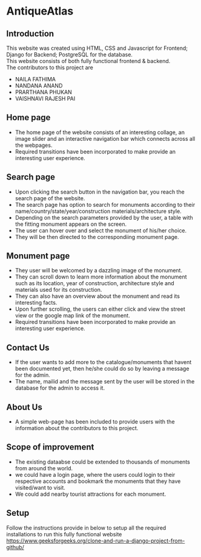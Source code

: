 # AntiqueAtlas

## Introduction
This website was created using HTML, CSS and Javascript for Frontend; Django for Backend; PostgreSQL for the database.<br>
This website consists of both fully functional frontend & backend. <br>
The contributors to this project are 
- NAILA FATHIMA
- NANDANA ANAND
- PRARTHANA PHUKAN
- VAISHNAVI RAJESH PAI

## Home page
- The home page of the website consists of an interesting collage, an image slider and an interactive navigation bar which connects across all the webpages.
- Required transitions have been incorporated to make provide an interesting user experience.

## Search page
- Upon clicking the search button in the navigation bar, you reach the search page of the website.
- The search page has option to search for monuments according to their name/country/state/year/construction materials/architecture style.
- Depending on the search parameters provided by the user, a table with the fitting monument appears on the screen.
- The user can hover over and select the monument of his/her choice.
- They will be then directed to the correspondiing monument page.

## Monument page
- They user will be welcomed by a dazzling image of the monument.
- They can scroll down to learn more information about the monument such as its location, year of construction, architecture style and materials used for its construction.
- They can also have an overview about the monument and read its interesting facts.
- Upon further scrolling, the users can either click and view the street view or the google map link of the monument.
- Required transitions have been incorporated to make provide an interesting user experience.

## Contact Us
- If the user wants to add more to the catalogue/monuments that havent been documented yet, then he/she could do so by leaving a message for the admin.
- The name, mailid and the message sent by the user will be stored in the database for the admin to access it.

## About Us
- A simple web-page has been included to provide users with the information about the contributors to this project.

## Scope of improvement
- The existing dataabse could be extended to thousands of monuments from around the world.
- we could have a login page, where the users could login to their respective accounts and bookmark the monuments that they have visited/want to visit.
- We could add nearby tourist attractions for each monument.

## Setup
Follow the instructions provide in below to setup all the required installations to run this fully functional website
https://www.geeksforgeeks.org/clone-and-run-a-django-project-from-github/
  
